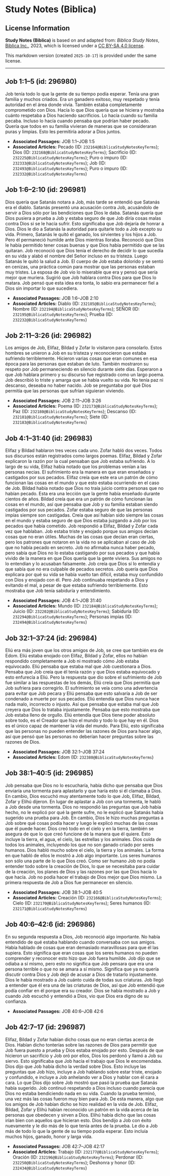 # Study Notes (Biblica)

## License Information

**Study Notes (Biblica)** is based on and adapted from: _Biblica Study Notes_, [Biblica Inc.](https://www.biblica.com/), 2023, which is licensed under a [CC BY-SA 4.0 license](https://creativecommons.org/licenses/by-sa/4.0/legalcode.en).

This markdown version (created `2025-10-17`) is provided under the same license.



--------------------------------

## Job 1:1–5 (id: 296980)

Job tenía todo lo que la gente de su tiempo podía esperar. Tenía una gran familia y muchos criados. Era un ganadero exitoso, muy respetado y tenía autoridad en el área donde vivía. También estaba completamente comprometido con Dios. Hacía lo que Dios quería que se hiciera y mostraba cuánto respetaba a Dios haciendo sacrificios. Lo hacía cuando su familia pecaba. Incluso lo hacía cuando pensaba que podrían haber pecado. Quería que todos en su familia vivieran de maneras que se consideraran puras y limpias. Esto les permitiría adorar a Dios juntos.

* **Associated Passages:** JOB 1:1–JOB 1:5
* **Associated Articles:** Pecado (ID: `232164@BiblicaStudyNotesKeyTerms`); Dios (ID: `232168@BiblicaStudyNotesKeyTerms`); Sacrificio (ID: `232225@BiblicaStudyNotesKeyTerms`); Puro o impuro (ID: `232333@BiblicaStudyNotesKeyTerms`); Job (ID: `232493@BiblicaStudyNotesKeyTerms`); Puro o impuro (ID: `232332@BiblicaStudyNotesKeyTerms`)

## Job 1:6–2:10 (id: 296981)

Dios quería que Satanás notara a Job, más tarde se entendió que Satanás era el diablo. Satanás presentó una acusación contra Job, acusándolo de servir a Dios sólo por las bendiciones que Dios le daba. Satanás quería que Dios pusiera a prueba a Job y estaba seguro de que Job diría cosas malas contra Dios si se le hacía sufrir. Esto significaba que Job dejaría de honrar a Dios. Dios le dio a Satanás la autoridad para quitarle todo a Job excepto su vida. Primero, Satanás le quitó el ganado, los sirvientes y los hijos a Job. Pero él permaneció humilde ante Dios mientras lloraba. Reconoció que Dios le había permitido tener cosas buenas y que Dios había permitido que se las quitaran. Job reconoció que Dios tenía el derecho de decidir lo que sucedía en su vida y alabó el nombre del Señor incluso en su tristeza. Luego Satanás le quitó la salud a Job. El cuerpo de Job estaba dolorido y se sentó en cenizas, una práctica común para mostrar que las personas estaban muy tristes. La esposa de Job vio lo miserable que era y pensó que sería mejor que muriera. Sugirió que Job hablara contra Dios para que Dios lo matara. Job pensó que esta idea era tonta, lo sabio era permanecer fiel a Dios sin importar lo que sucediera.

* **Associated Passages:** JOB 1:6–JOB 2:10
* **Associated Articles:** Diablo (ID: `232185@BiblicaStudyNotesKeyTerms`); Nombre (ID: `232194@BiblicaStudyNotesKeyTerms`); SEÑOR (ID: `232195@BiblicaStudyNotesKeyTerms`); Prueba (ID: `232232@BiblicaStudyNotesKeyTerms`)

## Job 2:11–3:26 (id: 296982)

Los amigos de Job, Elifaz, Bildad y Zofar lo visitaron para consolarlo. Estos hombres se unieron a Job en su tristeza y reconocieron que estaba sufriendo terriblemente. Hicieron varias cosas que eran comunes en esa época para las personas que estaban de luto. También mostraron su respeto por Job permaneciendo en silencio durante siete días. Esperaron a que Job hablara primero y su discurso fue registrado como un largo poema. Job describió lo triste y amarga que se había vuelto su vida. No tenía paz ni descanso, deseaba no haber nacido. Job se preguntaba por qué Dios permitía que las personas que sufrían siguieran viviendo.

* **Associated Passages:** JOB 2:11–JOB 3:26
* **Associated Articles:** Poema (ID: `232173@BiblicaStudyNotesKeyTerms`); Paz (ID: `232180@BiblicaStudyNotesKeyTerms`); Descanso (ID: `232181@BiblicaStudyNotesKeyTerms`); Siete (ID: `232183@BiblicaStudyNotesKeyTerms`)

## Job 4:1–31:40 (id: 296983)

Elifaz y Bildad hablaron tres veces cada uno. Zofar habló dos veces. Todos sus discursos están registrados como largos poemas. Elifaz, Bildad y Zofar explicaron la razón por la cual pensaban que Job estaba sufriendo. A lo largo de su vida, Elifaz había notado que los problemas venían a las personas necias. El sufrimiento era la manera en que eran enseñados y castigados por sus pecados. Elifaz creía que este era un patrón de cómo funcionan las cosas en el mundo y que esto estaba ocurriendo en el caso de Job. Bildad había notado que Dios no traía juicio contra personas que no habían pecado. Esta era una lección que la gente había enseñado durante cientos de años. Bildad creía que era un patrón de cómo funcionan las cosas en el mundo, así que pensaba que Job y su familia estaban siendo castigados por sus pecados. Zofar estaba seguro de que las personas impías siempre son castigadas. Creía que así habían sido siempre las cosas en el mundo y estaba seguro de que Dios estaba juzgando a Job por los pecados que había cometido. Job respondió a Elifaz, Bildad y Zofar cada vez que hablaban. Job estaba triste y enojado porque sus amigos decían cosas que no eran útiles. Muchas de las cosas que decían eran ciertas, pero los patrones que notaron en la vida no se aplicaban al caso de Job que no había pecado en secreto. Job no afirmaba nunca haber pecado, pero sabía que Dios no lo estaba castigando por sus pecados y que había vivido de la manera en que Dios quería que la gente viviera. Sus amigos no lo entendían y lo acusaban falsamente. Job creía que Dios sí lo entendía y que sabía que no era culpable de pecados secretos. Job quería que Dios explicara por qué su vida se había vuelto tan difícil, estaba muy confundido con Dios y enojado con él. Pero Job continuaba respetando a Dios y evitando el mal, a pesar de que estaba sufriendo terriblemente. Esto mostraba que Job tenía sabiduría y entendimiento.

* **Associated Passages:** JOB 4:1–JOB 31:40
* **Associated Articles:** Mundo (ID: `232184@BiblicaStudyNotesKeyTerms`); Juicio (ID: `232202@BiblicaStudyNotesKeyTerms`); Sabiduría (ID: `232294@BiblicaStudyNotesKeyTerms`); Personas impías (ID: `232494@BiblicaStudyNotesKeyTerms`)

## Job 32:1–37:24 (id: 296984)

Eliú era más joven que los otros amigos de Job, se cree que también era de Edom. Eliú estaba enojado con Elifaz, Bildad y Zofar, ellos no habían respondido completamente a Job ni mostrado cómo Job estaba equivocado. Eliú pensaba que estaba mal que Job cuestionara a Dios. Pensaba que Job creía que él tenía razón y que Dios estaba equivocado y esto enfurecía a Eliú. Pero la respuesta que dio sobre el sufrimiento de Job fue similar a las respuestas de los demás, Eliú creía que Dios permitía que Job sufriera para corregirlo. El sufrimiento se veía como una advertencia para evitar que Job pecara y Eliú pensaba que esto salvaría a Job de ser condenado a muerte por sus pecados. Eliú entendía que Dios nunca hace nada malo, incorrecto o injusto. Así que pensaba que estaba mal que Job creyera que Dios lo trataba injustamente. Pensaba que esto mostraba que Job estaba lleno de orgullo. Eliú entendía que Dios tiene poder absoluto sobre todo, es el Creador que hizo el mundo y todo lo que hay en él. Dios es el único capaz de mantener la vida del mundo. Para Eliú, esto significaba que las personas no pueden entender las razones de Dios para hacer algo, así que pensó que las personas no deberían hacer preguntas sobre las razones de Dios.

* **Associated Passages:** JOB 32:1–JOB 37:24
* **Associated Articles:** Edom (ID: `232380@BiblicaStudyNotesKeyTerms`)

## Job 38:1–40:5 (id: 296985)

Job pensaba que Dios no lo escucharía, había dicho que pensaba que Dios enviaría una tormenta para aplastarlo y que haría esto si él clamaba a Dios. En cambio, Dios escuchó muy atentamente todo lo que Job, Elifaz, Bildad, Zofar y Elihú dijeron. En lugar de aplastar a Job con una tormenta, le habló a Job desde una tormenta. Dios no respondió las preguntas que Job había hecho, no le explicó por qué la gente sufre, no le explicó que Satanás había sugerido una prueba para Job. En cambio, Dios le hizo muchas preguntas a Job sobre qué cosas podía hacer y luego le explicó muchas de las cosas que él puede hacer. Dios creó todo en el cielo y en la tierra, también se asegura de que lo que creó funcione de la manera que él quiere. Esto incluye la tierra, el agua, el cielo, las estrellas y los animales. Dios cuida de todos los animales, incluyendo los que no son ganado criado por seres humanos. Dios habló mucho sobre el cielo, la tierra y los animales. La forma en que habló de ellos le mostró a Job algo importante. Los seres humanos son sólo una parte de lo que Dios creó. Como ser humano Job no podía entender todo sobre la creación de Dios, lo que se necesitaba para cuidar de la creación, los planes de Dios y las razones por las que Dios hacía lo que hacía. Job no podía hacer el trabajo de Dios mejor que Dios mismo. La primera respuesta de Job a Dios fue permanecer en silencio.

* **Associated Passages:** JOB 38:1–JOB 40:5
* **Associated Articles:** Creación (ID: `232166@BiblicaStudyNotesKeyTerms`); Cielo (ID: `232170@BiblicaStudyNotesKeyTerms`); Seres humanos (ID: `232171@BiblicaStudyNotesKeyTerms`)

## Job 40:6–42:6 (id: 296986)

En su segunda respuesta a Dios, Job reconoció algo importante. No había entendido de qué estaba hablando cuando conversaba con sus amigos. Había hablado de cosas que eran demasiado maravillosas para que él las supiera. Esto significa que eran cosas que los seres humanos no pueden comprender y reconocer esto hizo que Job fuera humilde. Job dijo que se odiaba a sí mismo, pero esto no significa que Job pensara que era una persona terrible o que no se amara a sí mismo. Significa que ya no quería discutir contra Dios y Job dejó de acusar a Dios de tratarlo injustamente. Dios le había mostrado a Job cuánto cuida de todas sus criaturas. Job llegó a entender que él era una de las criaturas de Dios, así que Job entendió que podía confiar en él porque era su creador. Dios se había mostrado a Job y cuando Job escuchó y entendió a Dios, vio que Dios era digno de su confianza.

* **Associated Passages:** JOB 40:6–JOB 42:6

## Job 42:7–17 (id: 296987)

Elifaz, Bildad y Zofar habían dicho cosas que no eran ciertas acerca de Dios. Habían dicho tonterías sobre las razones de Dios para permitir que Job fuera puesto a prueba y Dios estaba enojado por esto. Después de que hicieron un sacrificio y Job oró por ellos, Dios los perdonó y llamó a Job su siervo. Esto significaba que Job hacía el trabajo que Dios le encomendaba. Dios dijo que Job había dicho la verdad sobre Dios. Esto incluye las preguntas que Job hizo, incluye a Job hablando sobre estar triste, enojado y confundido, e incluye a Job anhelando ver a Dios y hablar con él cara a cara. Lo que Dios dijo sobre Job mostró que pasó la prueba que Satanás había sugerido. Job continuó respetando a Dios incluso cuando parecía que Dios no estaba bendiciendo nada en su vida. Cuando la prueba terminó, una vez más las cosas fueron muy bien para Job. De esta manera, algo que los amigos de Job habían dicho se hizo realidad en la vida de Job. Elifaz, Bildad, Zofar y Elihú habían reconocido un patrón en la vida acerca de las personas que obedecen y sirven a Dios. Elihú había dicho que las cosas irían bien con aquellos que hicieran esto. Dios bendijo a Job con éxito nuevamente y le dio más de lo que tenía antes de la prueba. Le dio a Job más de todo lo que la gente de su tiempo podía esperar. Esto incluía muchos hijos, ganado, honor y larga vida.

* **Associated Passages:** JOB 42:7–JOB 42:17
* **Associated Articles:** Trabajo (ID: `232177@BiblicaStudyNotesKeyTerms`); Oración (ID: `232196@BiblicaStudyNotesKeyTerms`); Perdonar (ID: `232250@BiblicaStudyNotesKeyTerms`); Deshonra y honor (ID: `232434@BiblicaStudyNotesKeyTerms`)

